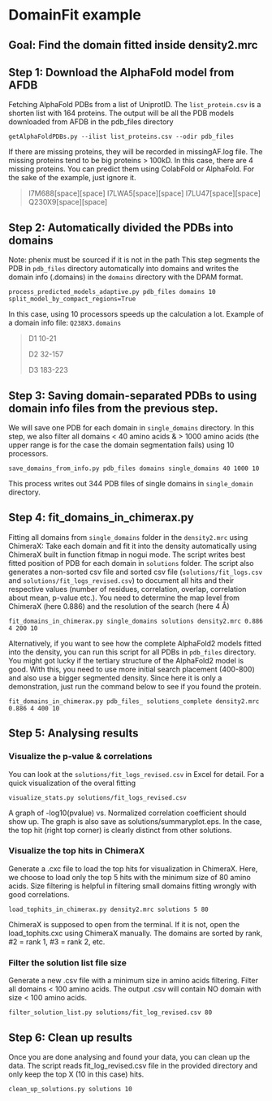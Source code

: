 # DomainFit example

## Goal: Find the domain fitted inside density2.mrc


## Step 1: Download the AlphaFold model from AFDB 

Fetching AlphaFold PDBs from a list of UniprotID. The `list_protein.csv` is a shorten list with 164 proteins. The output will be all the PDB models downloaded from AFDB in the pdb_files directory

	getAlphaFoldPDBs.py --ilist list_proteins.csv --odir pdb_files
	
If there are missing proteins, they will be recorded in missingAF.log file. The missing proteins tend to be big proteins > 100kD. In this case, there are 4 missing proteins. You can predict them using ColabFold or AlphaFold. For the sake of the example, just ignore it.

> I7M688[space][space]
I7LWA5[space][space]
I7LU47[space][space]
Q230X9[space][space]


## Step 2: Automatically divided the PDBs into domains
Note: phenix must be sourced if it is not in the path
This step segments the PDB in `pdb_files` directory automatically into domains and writes the domain info (.domains) in the `domains` directory with the DPAM format.

	process_predicted_models_adaptive.py pdb_files domains 10 split_model_by_compact_regions=True

In this case, using 10 processors speeds up the calculation a lot.
Example of a domain info file: `Q238X3.domains`

> D1	10-21
>
> D2	32-157
>
> D3	183-223


## Step 3: Saving domain-separated PDBs to using domain info files from the previous step.

We will save one PDB for each domain in `single_domains` directory. In this step, we also filter all domains < 40 amino acids & > 1000 amino acids (the upper range is for the case the domain segmentation fails) using 10 processors.

	save_domains_from_info.py pdb_files domains single_domains 40 1000 10

This process writes out 344 PDB files of single domains in `single_domain` directory.

## Step 4: fit_domains_in_chimerax.py
Fitting all domains from `single_domains` folder in the `density2.mrc` using ChimeraX: Take each domain and fit it into the density automatically using ChimeraX built in function fitmap in nogui mode. The script writes best fitted position of PDB for each domain in `solutions` folder. The script also generates a non-sorted csv file and sorted csv file (`solutions/fit_logs.csv` and `solutions/fit_logs_revised.csv`) to document all hits and their respective values (number of residues, correlation, overlap, correlation about mean, p-value etc.). You need to determine the map level from ChimeraX (here 0.886) and the resolution of the search (here 4 Å)

	fit_domains_in_chimerax.py single_domains solutions density2.mrc 0.886 4 200 10

Alternatively, if you want to see how the complete AlphaFold2 models fitted into the density, you can run this script for all PDBs in `pdb_files` directory. You might got lucky if the tertiary structure of the AlphaFold2 model is good. With this, you need to use more initial search placement (400-800) and also use a bigger segmented density. Since here it is only a demonstration, just run the command below to see if you found the protein.

	fit_domains_in_chimerax.py pdb_files_ solutions_complete density2.mrc 0.886 4 400 10
	

## Step 5: Analysing results

### Visualize the p-value & correlations
You can look at the `solutions/fit_logs_revised.csv` in Excel for detail. For a quick visualization of the overal fitting

	visualize_stats.py solutions/fit_logs_revised.csv
	
	
A graph of -log10(pvalue) vs. Normalized correlation coefficient should show up. The graph is also save as solutions/summaryplot.eps. In the case, the top hit (right top corner) is clearly distinct from other solutions.


### Visualize the top hits in ChimeraX
Generate a .cxc file to load the top hits for visualization in ChimeraX. Here, we choose to load only the top 5 hits with the minimum size of 80 amino acids. Size filtering is helpful in filtering small domains fitting wrongly with good correlations.

	load_tophits_in_chimerax.py density2.mrc solutions 5 80

ChimeraX is supposed to open from the terminal. If it is not, open the load_tophits.cxc using ChimeraX manually. The domains are sorted by rank, #2 = rank 1, #3 = rank 2, etc.

### Filter the solution list file size
Generate a new .csv file with a minimum size in amino acids filtering. Filter all domains < 100 amino acids. The output .csv will contain NO domain with size < 100 amino acids.

	filter_solution_list.py solutions/fit_log_revised.csv 80
	
	
## Step 6: Clean up results
Once you are done analysing and found your data, you can clean up the data. The script reads fit_log_revised.csv file in the provided directory and only keep the top X (10 in this case) hits.

	clean_up_solutions.py solutions 10